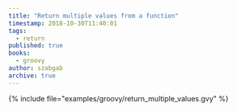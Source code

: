 ```yaml
---
title: "Return multiple values from a function"
timestamp: 2018-10-30T11:40:01
tags:
  - return
published: true
books:
  - groovy
author: szabgab
archive: true
---
```



{% include file="examples/groovy/return_multiple_values.gvy" %}

